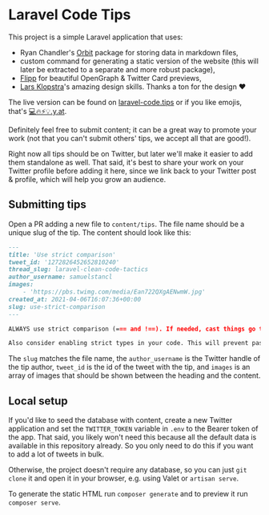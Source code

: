 # Laravel Code Tips

This project is a simple Laravel application that uses:
- Ryan Chandler's [Orbit](https://github.com/ryangjchandler/orbit) package for storing data in markdown files,
- custom command for generating a static version of the website (this will later be extracted to a separate and more robust package),
- [Flipp](https://useflipp.com) for beautiful OpenGraph & Twitter Card previews,
- [Lars Klopstra](https://twitter.com/larsklopstra)'s amazing design skills. Thanks a ton for the design ❤️

The live version can be found on [laravel-code.tips](https://laravel-code.tips) or if you like emojis, that's [💻🔥⚡️💡.y.at](https://💻🔥⚡️💡.y.at).

Definitely feel free to submit content; it can be a great way to promote your work (not that you can't submit others' tips, we accept all that are good!).

Right now all tips should be on Twitter, but later we'll make it easier to add them standalone as well. That said, it's best to share your work on your Twitter profile before adding it here, since we link back to your Twitter post & profile, which will help you grow an audience.

## Submitting tips

Open a PR adding a new file to `content/tips`. The file name should be a unique slug of the tip. The content should look like this:
```md
---
title: 'Use strict comparison'
tweet_id: '1272826452652810240'
thread_slug: laravel-clean-code-tactics
author_username: samuelstancl
images:
    - 'https://pbs.twimg.com/media/Ean722QXgAENwmW.jpg'
created_at: 2021-04-06T16:07:36+00:00
slug: use-strict-comparison
---

ALWAYS use strict comparison (=== and !==). If needed, cast things go the correct type before comparing. Better than weird == results

Also consider enabling strict types in your code. This will prevent passing variables of wrong data types to functions
```

The `slug` matches the file name, the `author_username` is the Twitter handle of the tip author, `tweet_id` is the id of the tweet with the tip, and `images` is an array of images that should be shown between the heading and the content.

## Local setup

If you'd like to seed the database with content, create a new Twitter application and set the `TWITTER_TOKEN` variable in `.env` to the Bearer token of the app. That said, you likely won't need this because all the default data is available in this repository already. So you only need to do this if you want to add a lot of tweets in bulk.

Otherwise, the project doesn't require any database, so you can just `git clone` it and open it in your browser, e.g. using Valet or `artisan serve`.

To generate the static HTML run `composer generate` and to preview it run `composer serve`.
